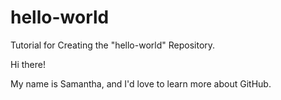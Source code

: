 # hello-world
Tutorial for Creating the "hello-world" Repository.

Hi there!

My name is Samantha, and I'd love to learn more about GitHub.
